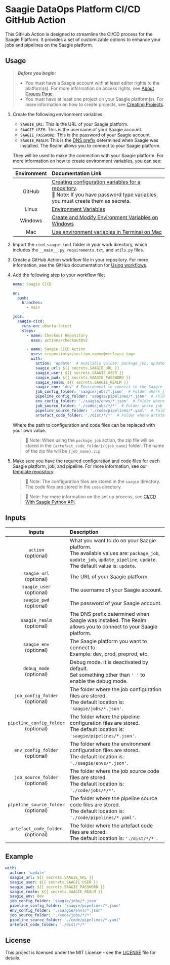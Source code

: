# Saagie DataOps Platform CI/CD GitHub Action

This GitHub Action is designed to streamline the CI/CD process for the Saagie Platform.
It provides a set of customizable options to enhance your jobs and pipelines on the Saagie platform.


## Usage


> **_Before you begin:_**
> - You must have a Saagie account with at least editor rights to the platform(s). For more information on access rights, see [About Groups Page](https://docs.saagie.io/user/latest/data-team/security-module/about-security-module#security-groups). 
> - You must have at least one project on your Saagie platform(s). For more information on how to create projects, see [Creating Projects](https://docs.saagie.io/user/latest/data-team/projects-module/projects/managing-projects#projects-create).

1. Create the following environment variables:
    - `SAAGIE_URL`: This is the URL of your Saagie platform.
    - `SAAGIE_USER`: This is the username of your Saagie account.
    - `SAAGIE_PASSWORD`: This is the password of your Saagie account.
    - `SAAGIE_REALM`: This is the [DNS prefix](https://docs.saagie.io/user/latest/admin/installation/system-requirements#install-sysreq-dns-entry) determined when Saagie was installed. The Realm allows you to connect to your Saagie platform.

     They will be used to make the connection with your Saagie platform. For more information on how to create environment variables, you can see:

      | Environment | Documentation Link |
      | :----: | :---- |
      | GitHub | [Creating configuration variables for a repository](https://docs.github.com/en/actions/learn-github-actions/variables#creating-configuration-variables-for-a-repository). <br> :memo: Note: If you have password type variables, you must create them as secrets. |
      | Linux | [Environment Variables](https://wiki.debian.org/EnvironmentVariables) |
      | Windows | [Create and Modify Environment Variables on Windows](https://docs.oracle.com/en/database/oracle/machine-learning/oml4r/1.5.1/oread/administrative-tasks-oracle-machine-learning-r.html#GUID-DD6F9982-60D5-48F6-8270-A27EC53807D0) |
      | Mac | [Use environment variables in Terminal on Mac](https://support.apple.com/en-gb/guide/terminal/apd382cc5fa-4f58-4449-b20a-41c53c006f8f/2.13/mac/13.0) |

1. Import the `cicd_saagie_tool` folder in your work directory, which includes the `__main__.py`, `requirements.txt`, and `utils.py` files.
1. Create a GitHub Action workflow file in your repository. For more information, see the GitHub documentation for [Using workflows](https://docs.github.com/en/actions/using-workflows#creating-a-workflow-file).
1. Add the following step to your workflow file:
    ```yaml
    name: Saagie CICD
    
    on:
      push:
        branches:
          - main
    
    jobs:
      saagie-cicd:
        runs-on: ubuntu-latest
        steps:
          - name: Checkout Repository
            uses: actions/checkout@v2
    
          - name: Saagie CICD Action
            uses: <repository>/<action-name>@<release-tag>
            with:
              action: 'update'  # Available values: package_job, update_job, update_pipeline, update. Default: update
              saagie_url: ${{ secrets.SAAGIE_URL }}
              saagie_user: ${{ secrets.SAAGIE_USER }}
              saagie_pwd: ${{ secrets.SAAGIE_PASSWORD }}
              saagie_realm: ${{ secrets.SAAGIE_REALM }}
              saagie_env: 'dev' # Environment to connect to the Saagie Platform. It should be the same as the one in the env config files.
              job_config_folder: 'saagie/jobs/*.json'  # Folder where job config files are stored
              pipeline_config_folder: 'saagie/pipelines/*.json'  # Folder where pipeline config files are stored
              env_config_folder: './saagie/envs/*.json'  # Folder where env config files are stored
              job_source_folder: './code/jobs/*/*'  # Folder where job source code files are stored
              pipeline_source_folder: './code/pipelines/*.yaml'  # Folder where pipeline source code files are stored
              artefact_code_folder: './dist/*/*'  # Folder where artefact code files are stored
    ```
    Where the path to configuration and code files can be replaced with your own value.  
      
     > :memo: Note: When using the `package_job` action, the zip file will be stored in the `{artefact_code_folder}/{job_name}` folder. The name of the zip file will be `{job_name}.zip`.
1. Make sure you have the required configuration and code files for each Saagie platform, job, and pipeline. For more information, see our [template repository](https://github.com/saagie/template_cicd/tree/main).

   > :memo: Note: The configuration files are stored in the `saagie` directory. The code files are stored in the `code` directory.
   
   > :memo: Note: For more information on the set up process, see [CI/CD With Saagie Python API](https://docs.saagie.io/user/latest/developer/ci-cd/).

## Inputs

| Inputs | Description |
| :----: | :---- |
| `action` <br> (optional) | What you want to do on your Saagie platform. <br> The available values are: `package_job`, `update_job`, `update_pipeline`, `update`. <br> The default value is: `update`. |
| `saagie_url` <br> (optional) | The URL of your Saagie platform. |
| `saagie_user` <br> (optional) | The username of your Saagie account. |
| `saagie_pwd` <br> (optional) | The password of your Saagie account. |
| `saagie_realm` <br> (optional) | The DNS prefix determined when Saagie was installed. The Realm allows you to connect to your Saagie platform. |
| `saagie_env` <br> (optional) | The Saagie platform you want to connect to. <br> Example: dev, prod, preprod, etc. |
| `debug_mode` <br> (optional) | Debug mode. It is deactivated by default. <br> Set something other than `' '` to enable the debug mode. |
| `job_config_folder` <br> (optional) | The folder where the job configuration files are stored. <br> The default location is: `'saagie/jobs/*.json'`. |
| `pipeline_config_folder` <br> (optional) | The folder where the pipeline configuration files are stored. <br> The default location is: `'saagie/pipelines/*.json'`. |
| `env_config_folder` <br> (optional) | The folder where the environment configuration files are stored. <br> The default location is: `'./saagie/envs/*.json'`. |
| `job_source_folder` <br> (optional) | The folder where the job source code files are stored. <br> The default location is: `'./code/jobs/*/*'`. |
| `pipeline_source_folder` <br> (optional) | The folder where the pipeline source code files are stored. <br> The default location is: `'./code/pipelines/*.yaml'`. |
| `artefact_code_folder` <br> (optional) | The folder where the artefact code files are stored. <br> The default location is: `'./dist/*/*'`. |

## Example

```yaml
with:
  action: 'update'
  saagie_url: ${{ secrets.SAAGIE_URL }}
  saagie_user: ${{ secrets.SAAGIE_USER }}
  saagie_pwd: ${{ secrets.SAAGIE_PASSWORD }}
  saagie_realm: ${{ secrets.SAAGIE_REALM }}
  saagie_env: dev
  job_config_folder: 'saagie/jobs/*.json'
  pipeline_config_folder: 'saagie/pipelines/*.json'
  env_config_folder: './saagie/envs/*.json'
  job_source_folder: './code/jobs/*/*'
  pipeline_source_folder: './code/pipelines/*.yaml'
  artefact_code_folder: './dist/*/*'
```

## License

This project is licensed under the MIT License - see the [LICENSE](LICENSE) file for details.
